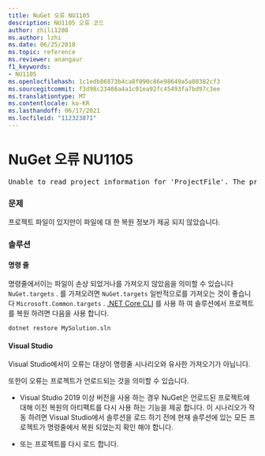 ```yaml
---
title: NuGet 오류 NU1105
description: NU1105 오류 코드
author: zhili1208
ms.author: lzhi
ms.date: 06/25/2018
ms.topic: reference
ms.reviewer: anangaur
f1_keywords:
- NU1105
ms.openlocfilehash: 1c1edb86873b4ca8f090c86e98649a5a80382cf3
ms.sourcegitcommit: f3d98c23408a4a1c01ea92fc45493fa7bd97c3ee
ms.translationtype: MT
ms.contentlocale: ko-KR
ms.lasthandoff: 06/17/2021
ms.locfileid: "112323871"
---
```

# <a name="nuget-error-nu1105"></a>NuGet 오류 NU1105

<pre>Unable to read project information for 'ProjectFile'. The project file may be invalid or missing targets required for restore.</pre>

### <a name="issue"></a>문제
프로젝트 파일이 있지만이 파일에 대 한 복원 정보가 제공 되지 않았습니다.

### <a name="solution"></a>솔루션

#### <a name="command-line"></a>명령 줄

명령줄에서이는 파일이 손상 되었거나를 가져오지 않았음을 의미할 수 있습니다 `NuGet.targets` .
를 가져오려면 `NuGet.targets` 일반적으로를 가져오는 것이 좋습니다 `Microsoft.Common.targets` .
[.NET Core CLI](../../consume-packages/install-use-packages-dotnet-cli.md) 를 사용 하 여 솔루션에서 프로젝트를 복원 하려면 다음을 사용 합니다.
```dotnetcli
dotnet restore MySolution.sln
```
#### <a name="visual-studio"></a>Visual Studio

Visual Studio에서이 오류는 대상이 명령줄 시나리오와 유사한 가져오기가 아닙니다.

또한이 오류는 프로젝트가 언로드되는 것을 의미할 수 있습니다.

* Visual Studio 2019 이상 버전을 사용 하는 경우 NuGet은 언로드된 프로젝트에 대해 이전 복원의 아티팩트를 다시 사용 하는 기능을 제공 합니다. 이 시나리오가 작동 하려면 Visual Studio에서 솔루션을 로드 하기 전에 현재 솔루션에 있는 모든 프로젝트가 명령줄에서 복원 되었는지 확인 해야 합니다.

* 또는 프로젝트를 다시 로드 합니다.
